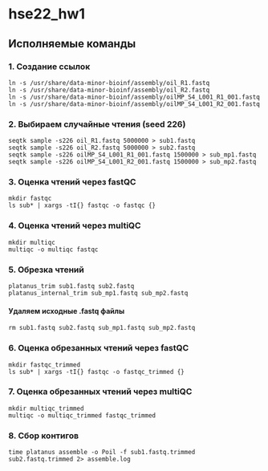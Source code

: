 # hse22_hw1

## Исполняемые команды

### 1. Создание ссылок
```
ln -s /usr/share/data-minor-bioinf/assembly/oil_R1.fastq
ln -s /usr/share/data-minor-bioinf/assembly/oil_R2.fastq
ln -s /usr/share/data-minor-bioinf/assembly/oilMP_S4_L001_R1_001.fastq
ln -s /usr/share/data-minor-bioinf/assembly/oilMP_S4_L001_R2_001.fastq
```

### 2. Выбираем случайные чтения (seed 226)
```
seqtk sample -s226 oil_R1.fastq 5000000 > sub1.fastq
seqtk sample -s226 oil_R2.fastq 5000000 > sub2.fastq
seqtk sample -s226 oilMP_S4_L001_R1_001.fastq 1500000 > sub_mp1.fastq
seqtk sample -s226 oilMP_S4_L001_R2_001.fastq 1500000 > sub_mp2.fastq
```

### 3. Оценка чтений через fastQC
```
mkdir fastqc
ls sub* | xargs -tI{} fastqc -o fastqc {}
```

### 4. Оценка чтений через multiQC
```
mkdir multiqc
multiqc -o multiqc fastqc
```

### 5. Обрезка чтений
```
platanus_trim sub1.fastq sub2.fastq
platanus_internal_trim sub_mp1.fastq sub_mp2.fastq
```

#### Удаляем исходные .fastq файлы
```
rm sub1.fastq sub2.fastq sub_mp1.fastq sub_mp2.fastq
```

### 6. Оценка обрезанных чтений через fastQC
```
mkdir fastqc_trimmed
ls sub* | xargs -tI{} fastqc -o fastqc_trimmed {}
```

### 7. Оценка обрезанных чтений через multiQC
```
mkdir multiqc_trimmed
multiqc -o multiqc_trimmed fastqc_trimmed
```

### 8. Сбор контигов
```
time platanus assemble -o Poil -f sub1.fastq.trimmed sub2.fastq.trimmed 2> assemble.log
```

